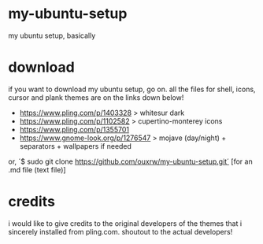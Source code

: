 # my-ubuntu-setup
my ubuntu setup, basically

# download
if you want to download my ubuntu setup, go on. all the files for shell, icons, cursor and plank themes are on the links down below!
- https://www.pling.com/p/1403328 > whitesur dark
- https://www.pling.com/p/1102582 > cupertino-monterey icons
- https://www.pling.com/p/1355701
- https://www.gnome-look.org/p/1276547 > mojave (day/night) + separators + wallpapers if needed

or, 
´$ sudo git clone https://github.com/ouxrw/my-ubuntu-setup.git´
[for an .md file (text file)]
# credits
i would like to give credits to the original developers of the themes that i sincerely installed from pling.com.
shoutout to the actual developers!
